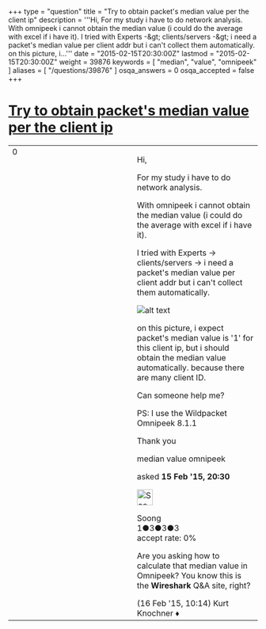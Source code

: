 +++
type = "question"
title = "Try to obtain packet&#x27;s median value per the client ip"
description = '''Hi, For my study i have to do network analysis. With omnipeek i cannot obtain the median value (i could do the average with excel if i have it). I tried with Experts -&amp;gt; clients/servers -&amp;gt; i need a packet&#x27;s median value per client addr but i can&#x27;t collect them automatically.  on this picture, i...'''
date = "2015-02-15T20:30:00Z"
lastmod = "2015-02-15T20:30:00Z"
weight = 39876
keywords = [ "median", "value", "omnipeek" ]
aliases = [ "/questions/39876" ]
osqa_answers = 0
osqa_accepted = false
+++

<div class="headNormal">

# [Try to obtain packet's median value per the client ip](/questions/39876/try-to-obtain-packets-median-value-per-the-client-ip)

</div>

<div id="main-body">

<div id="askform">

<table id="question-table" style="width:100%;"><colgroup><col style="width: 50%" /><col style="width: 50%" /></colgroup><tbody><tr class="odd"><td style="width: 30px; vertical-align: top"><div class="vote-buttons"><div id="post-39876-score" class="post-score" title="current number of votes">0</div><div id="favorite-count" class="favorite-count"></div></div></td><td><div id="item-right"><div class="question-body"><p>Hi,</p><p>For my study i have to do network analysis.</p><p>With omnipeek i cannot obtain the median value (i could do the average with excel if i have it).</p><p>I tried with Experts -&gt; clients/servers -&gt; i need a packet's median value per client addr but i can't collect them automatically.</p><p><img src="https://osqa-ask.wireshark.org/upfiles/Q_A_ofesYMd.png" alt="alt text" /></p><p>on this picture, i expect packet's median value is '1' for this client ip, but i should obtain the median value automatically. because there are many client ID.</p><p>Can someone help me?</p><p>PS: I use the Wildpacket Omnipeek 8.1.1</p><p>Thank you</p></div><div id="question-tags" class="tags-container tags">median value omnipeek</div><div id="question-controls" class="post-controls"></div><div class="post-update-info-container"><div class="post-update-info post-update-info-user"><p>asked <strong>15 Feb '15, 20:30</strong></p><img src="https://secure.gravatar.com/avatar/89da163c13027a6536ccdc883adead9e?s=32&amp;d=identicon&amp;r=g" class="gravatar" width="32" height="32" alt="Soong&#39;s gravatar image" /><p>Soong<br />
<span class="score" title="1 reputation points">1</span><span title="3 badges"><span class="badge1">●</span><span class="badgecount">3</span></span><span title="3 badges"><span class="silver">●</span><span class="badgecount">3</span></span><span title="3 badges"><span class="bronze">●</span><span class="badgecount">3</span></span><br />
<span class="accept_rate" title="Rate of the user&#39;s accepted answers">accept rate:</span> <span title="Soong has no accepted answers">0%</span></p></img></div></div><div id="comments-container-39876" class="comments-container"><span id="39894"></span><div id="comment-39894" class="comment"><div id="post-39894-score" class="comment-score"></div><div class="comment-text"><p>Are you asking how to calculate that median value in Omnipeek? You know this is the <strong>Wireshark</strong> Q&amp;A site, right?</p></div><div id="comment-39894-info" class="comment-info"><span class="comment-age">(16 Feb '15, 10:14)</span> Kurt Knochner ♦</div></div></div><div id="comment-tools-39876" class="comment-tools"></div><div class="clear"></div><div id="comment-39876-form-container" class="comment-form-container"></div><div class="clear"></div></div></td></tr></tbody></table>

</div>

</div>

